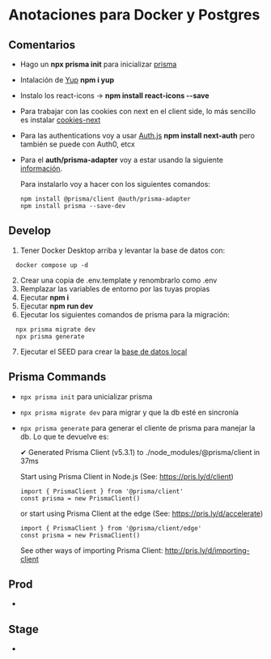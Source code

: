 # Anotaciones para Docker y Postgres

## Comentarios

- Hago un **npx prisma init** para inicializar [prisma](https://vercel.com/guides/nextjs-prisma-postgres)

- Intalación de [Yup](https://www.npmjs.com/package/yup?activeTab=code) **npm i yup**

- Instalo los react-icons -> **npm install react-icons --save**

- Para trabajar con las cookies con next en el client side, lo más sencillo es instalar [cookies-next](https://www.npmjs.com/package/cookies-next)

- Para las authentications voy a usar [Auth.js](https://authjs.dev) **npm install next-auth** pero también se puede con Auth0, etcx

- Para el **auth/prisma-adapter** voy a estar usando la siguiente [información](https://authjs.dev/reference/adapter/prisma).

  Para instalarlo voy a hacer con los siguientes comandos:

  ```
  npm install @prisma/client @auth/prisma-adapter
  npm install prisma --save-dev
  ```

## Develop

1. Tener Docker Desktop arriba y levantar la base de datos con:

```
  docker compose up -d
```

2. Crear una copia de .env.template y renombrarlo como .env
3. Remplazar las variables de entorno por las tuyas propias
4. Ejecutar **npm i**
5. Ejecutar **npm run dev**
6. Ejecutar los siguientes comandos de prisma para la migración:

```
  npx prisma migrate dev
  npx prisma generate
```

7. Ejecutar el SEED para crear la [base de datos local](localhost:3000/api/seed)

## Prisma Commands

- `npx prisma init` para unicializar prisma
- `npx prisma migrate dev` para migrar y que la db esté en sincronía
- `npx prisma generate` para generar el cliente de prisma para manejar la db. Lo que te devuelve es:

  ✔ Generated Prisma Client (v5.3.1) to ./node_modules/@prisma/client in 37ms

  Start using Prisma Client in Node.js (See: https://pris.ly/d/client)

  ```
  import { PrismaClient } from '@prisma/client'
  const prisma = new PrismaClient()
  ```

  or start using Prisma Client at the edge (See: https://pris.ly/d/accelerate)

  ```
  import { PrismaClient } from '@prisma/client/edge'
  const prisma = new PrismaClient()
  ```

  See other ways of importing Prisma Client: http://pris.ly/d/importing-client

## Prod

-

## Stage

-
